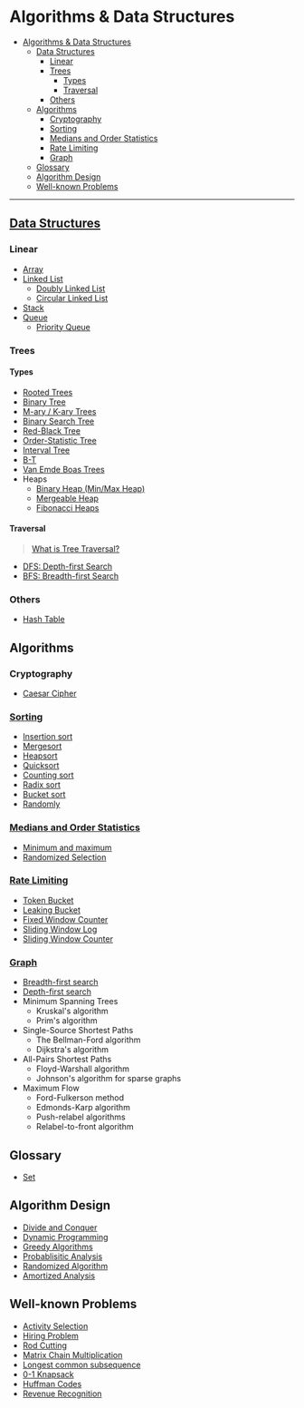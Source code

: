 # Algorithms & Data Structures

- [Algorithms & Data Structures](#algorithms--data-structures)
  - [Data Structures](#data-structures)
    - [Linear](#linear)
    - [Trees](#trees)
      - [Types](#types)
      - [Traversal](#traversal)
    - [Others](#others)
  - [Algorithms](#algorithms)
    - [Cryptography](#cryptography)
    - [Sorting](#sorting)
    - [Medians and Order Statistics](#medians-and-order-statistics)
    - [Rate Limiting](#rate-limiting)
    - [Graph](#graph)
  - [Glossary](#glossary)
  - [Algorithm Design](#algorithm-design)
  - [Well-known Problems](#well-known-problems)

---

## [Data Structures](ds)

### Linear

* [Array](ds/linear/array)
* [Linked List](ds/linear/linked-list)
    * [Doubly Linked List](ds/linear/linked-list/doubly)
    * [Circular Linked List](ds/linear/linked-list/circular)
* [Stack](ds/linear/stack)
* [Queue](ds/linear/queue)
    * [Priority Queue](ds/linear/queue/priority-queue)

### Trees

#### Types

* [Rooted Trees](ds/trees)
* [Binary Tree](ds/trees/binary-tree)
* [M-ary / K-ary Trees](ds/trees/m-ary)
* [Binary Search Tree](ds/trees/bst)
* [Red-Black Tree](ds/trees/red-black-tree)
* [Order-Statistic Tree](ds/trees/order-statistic-tree)
* [Interval Tree](ds/trees/interval-tree)
* [B-T](ds/trees/b-trees)
* [Van Emde Boas Trees](ds/trees/van-emde-boas)
* Heaps
  * [Binary Heap (Min/Max Heap)](ds/trees/heap/binary-heap)
  * [Mergeable Heap](ds/trees/heap/mergeable-heap)
  * [Fibonacci Heaps](ds/trees/heap/fibonacci)

#### Traversal

> [What is Tree Traversal?](ds/trees/traversal/README.md)

* [DFS: Depth-first Search](ds/trees/traversal/dfs/README.md)
* [BFS: Breadth-first Search](ds/trees/traversal/bfs/README.md)

### Others

* [Hash Table](ds/hash-table)

## Algorithms

### Cryptography

* [Caesar Cipher](crypto/caesar)

### [Sorting](sorting)

* [Insertion sort](sorting/insertion_sort)
* [Mergesort](sorting/mergesort)
* [Heapsort](sorting/heapsort)
* [Quicksort](sorting/quicksort)
* [Counting sort](sorting/counting_sort)
* [Radix sort](sorting/radix_sort)
* [Bucket sort](sorting/bucket_sort)
* [Randomly](sorting/randomly)

### [Medians and Order Statistics](statistics)

* [Minimum and maximum](statistics/min-max)
* [Randomized Selection](statistics/randomized-selection)

### [Rate Limiting](rate-limiting)

* [Token Bucket](rate-limiting/token-bucket)
* [Leaking Bucket](rate-limiting/leaking-bucket)
* [Fixed Window Counter](rate-limiting/fixed-window-counter)
* [Sliding Window Log](rate-limiting/sliding-window-log)
* [Sliding Window Counter](rate-limiting/sliding-window-counter)

### [Graph](graph)

* [Breadth-first search](graph/bfs)
* [Depth-first search](graph/dfs)
* Minimum Spanning Trees
  * Kruskal's algorithm
  * Prim's algorithm
* Single-Source Shortest Paths
  * The Bellman-Ford algorithm
  * Dijkstra's algorithm
* All-Pairs Shortest Paths
  * Floyd-Warshall algorithm
  * Johnson's algorithm for sparse graphs
* Maximum Flow
  * Ford-Fulkerson method
  * Edmonds-Karp algorithm
  * Push-relabel algorithms
  * Relabel-to-front algorithm

## Glossary

* [Set](ds/set)

## Algorithm Design

* [Divide and Conquer](glossary/dq.md)
* [Dynamic Programming](glossary/dynamic-programming.md)
* [Greedy Algorithms](glossary/greedy-algorithms)
* [Probablisitic Analysis](glossary/probabilistic-analysis.md)
* [Randomized Algorithm](glossary/randomized-algo.md)
* [Amortized Analysis](glossary/amortized-analysis)

## Well-known Problems

* [Activity Selection](problems/activity-selection)
* [Hiring Problem](problems/hiring)
* [Rod Cutting](problems/rod-cutting)
* [Matrix Chain Multiplication](problems/matrix-chain-mult)
* [Longest common subsequence](problems/lcs)
* [0-1 Knapsack](problems/0-1-knapsack)
* [Huffman Codes](problems/huffman-codes)
* [Revenue Recognition](problems/revenue-recognition)

